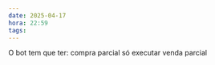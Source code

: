 ```yaml
---
date: 2025-04-17
hora: 22:59
tags:
---
```

O bot tem que ter:
compra parcial
	só executar venda parcial 



